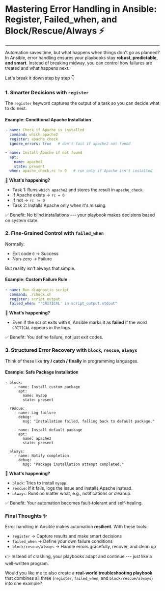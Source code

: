 # Mastering Error Handling in Ansible: Register, Failed_when, and Block/Rescue/Always ⚡
---

Automation saves time, but what happens when things don't go as planned? In Ansible, error handling ensures your playbooks stay **robust, predictable, and smart**. Instead of breaking midway, you can control how failures are treated and what happens next.

Let's break it down step by step 👇



### 1\. Smarter Decisions with `register`

The `register` keyword captures the output of a task so you can decide what to do next.

#### Example: Conditional Apache Installation

```yaml
- name: Check if Apache is installed
  command: which apache2
  register: apache_check
  ignore_errors: true   # don't fail if apache2 not found

- name: Install Apache if not found
  apt:
    name: apache2
    state: present
  when: apache_check.rc != 0   # run only if Apache isn't installed

```

🔎 **What's happening?**

-   Task 1: Runs `which apache2` and stores the result in `apache_check`.
-   If Apache exists → `rc = 0`
-   If not → `rc != 0`
-   Task 2: Installs Apache only when it's missing.

✅ Benefit: No blind installations --- your playbook makes decisions based on system state.


### 2\. Fine-Grained Control with `failed_when`

Normally:

-   Exit code `0` → Success
-   Non-zero → Failure

But reality isn't always that simple.

#### Example: Custom Failure Rule

```yaml
- name: Run diagnostic script
  command: ./check.sh
  register: script_output
  failed_when: "'CRITICAL' in script_output.stdout"

```

🔎 **What's happening?**

-   Even if the script exits with `0`, Ansible marks it as **failed** if the word `CRITICAL` appears in the logs.

✅ Benefit: You define failure, not just exit codes.


### 3\. Structured Error Recovery with `block`, `rescue`, `always`

Think of these like **try / catch / finally** in programming languages.

#### Example: Safe Package Installation

```
- block:
    - name: Install custom package
      apt:
        name: myapp
        state: present

  rescue:
    - name: Log failure
      debug:
        msg: "Installation failed, falling back to default package."

    - name: Install default package
      apt:
        name: apache2
        state: present

  always:
    - name: Notify completion
      debug:
        msg: "Package installation attempt completed."

```

🔎 **What's happening?**

-   `block`: Tries to install `myapp`.
-   `rescue`: If it fails, logs the issue and installs Apache instead.
-   `always`: Runs no matter what, e.g., notifications or cleanup.

✅ Benefit: Your automation becomes fault-tolerant and self-healing.


### Final Thoughts ✨

Error handling in Ansible makes automation **resilient**. With these tools:

-   `register` → Capture results and make smart decisions
-   `failed_when` → Define your own failure conditions
-   `block/rescue/always` → Handle errors gracefully, recover, and clean up

👉 Instead of crashing, your playbooks adapt and continue --- just like a well-written program.


Would you like me to also create a **real-world troubleshooting playbook** that combines all three (`register`, `failed_when`, and `block/rescue/always`) into one example?